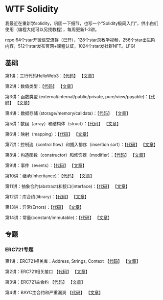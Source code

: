 # WTF Solidity
我最近在重新学solidity，巩固一下细节，也写一个“Solidity极简入门”，供小白们使用（编程大佬可以另找教程），每周更新1-3讲。

repo 64个star开微信交流群（已开），128个star录教学视频，256个star出进阶内容，512个star发布官网+课程认证，1024个star发社群NFT。LFG!

## 基础
第1讲：三行代码HelloWeb3：【[代码](https://github.com/AmazingAng/WTFSolidity/blob/main/01_HelloWeb3.sol)】 【[文章](https://mirror.xyz/ninjak.eth/WfM30QbSWB2_-9t98g05unTmb_2ZXucOAZMPDa7MX48)】

第2讲：数值类型：【[代码](https://github.com/AmazingAng/WTFSolidity/blob/main/02_ValueTypes.sol)】 【[文章](https://mirror.xyz/ninjak.eth/XHZVpWe8_sHBHgg6kkrNH2nAWYmQgoB7fKW8hoXnoyI)】

第3讲：函数类型 (external/internal/public/private, pure/view/payable)：【[代码](https://github.com/AmazingAng/WTFSolidity/blob/main/03_FunctionTypes.sol)】 【[文章](https://mirror.xyz/ninjak.eth/FWI887JBea4VpNiMlJ2ICyJ5aWUREReGo9Bz0X8iEVc)】

第4讲：数据存储 (storage/memory/calldata)：【[代码](https://github.com/AmazingAng/WTFSolidity/blob/main/04_DataStorage.sol)】 【[文章](https://mirror.xyz/ninjak.eth/w5zJWGwElN2ei4tgtuJbTTpKwrGhb-igPY7wTVKRCgY)】

第5讲：数组（array）和结构体（struct）：【[代码](https://github.com/AmazingAng/WTFSolidity/blob/main/05_ArrayAndStruct.sol)】 【[文章](https://mirror.xyz/ninjak.eth/zNxhHPjK8kjx_bSaauDUcEr9rX3hroalEzvYDatshvw)】

第6讲：映射（mapping）：【[代码](https://github.com/AmazingAng/WTFSolidity/blob/main/06_Mapping.sol)】 【[文章](https://mirror.xyz/ninjak.eth/iHYV1C-KUBn8JoJRirhgMmcSNgmpaL4cv4trdOoZJB0)】

第7讲：控制流（control flow）和插入排序（insertion sort）：【[代码](https://github.com/AmazingAng/WTFSolidity/blob/main/07_InsertionSort.sol)】 【[文章](https://mirror.xyz/ninjak.eth/8Q0vr-dyHfiIXS9KnivaQDxpM9cIQTNWoC68TNvCZ9c)】

第8讲：构造函数（constructor）和修饰器（modifier）：【[代码](https://github.com/AmazingAng/WTFSolidity/blob/main/08_Owner.sol)】 【[文章](https://mirror.xyz/ninjak.eth/X8HHTaD8hqkfshhugHHp7ho3EaLjuviya_g1l3MsF_U)】

第9讲：事件（events）：【[代码](https://github.com/AmazingAng/WTFSolidity/blob/main/09_Events.sol)】 【[文章](https://mirror.xyz/ninjak.eth/nGSCuFbPHMo8mL1ErZMUwOZG_OUECzIWEsGhX0a5eOw)】

第10讲：继承(inheritance)：【[代码](https://github.com/AmazingAng/WTFSolidity/blob/main/10_Inheritance.sol)】 【[文章](https://mirror.xyz/ninjak.eth/HTCOqhsxTXs42NNv3wfzNRQMN6qGHGYY9iaTJhhKBb4)】

第11讲：抽象合约(abstract)和接口(interface)：【[代码](https://github.com/AmazingAng/WTFSolidity/blob/main/11_Interface.sol)】 【[文章](https://mirror.xyz/ninjak.eth/KKnoJJfHG69Pg3GQda_B454z_nJ1tesyBd4uOvh1WNM)】

第12讲：库合约(library)：【[代码](https://github.com/AmazingAng/WTFSolidity/blob/main/12_Library.sol)】 【[文章](https://mirror.xyz/ninjak.eth/5nhKjOI40nCT0nCk6iO2TXry3xi09F1Ts4e5lMBlZ1w)】

第13讲：异常(Errors)：【[代码](https://github.com/AmazingAng/WTFSolidity/blob/main/13_Errors.sol)】 【[文章](https://mirror.xyz/ninjak.eth/XhhLu7PV1cAhOp9_m-dk9OoTj7offC7DkYYgsV3e31I)】

第14讲：常量(constant/immutable)：【[代码](https://github.com/AmazingAng/WTFSolidity/blob/main/14_Constant.sol)】 【[文章](https://mirror.xyz/ninjak.eth/p9xMZTxCBLSKBqqP2dlyxHceev1V7Blmo5Wf-OY3R48)】

## 专题
### ERC721专题
第1讲：ERC721相关库：Address, Strings, Context 【[代码](https://github.com/AmazingAng/WTFSolidity/blob/main/ERC721)】 【[文章](https://mirror.xyz/ninjak.eth/PAsIFLAmEoMufZsXlX0NWsVF8DHpHz3OrYlooosy9Ho)】

第2讲：ERC721相关接口 【[代码](https://github.com/AmazingAng/WTFSolidity/blob/main/ERC721)】 【[文章](https://mirror.xyz/ninjak.eth/4mPkMgHViRjx8OM7TAI-M-2oMfRle36ULzqlpC6S7IQ)】

第3讲：ERC721主合约 【[代码](https://github.com/AmazingAng/WTFSolidity/blob/main/ERC721/ERC721.sol)】 【[文章](https://mirror.xyz/ninjak.eth/-evZa3S--yw9vVcXfhn9I3UiNRaqWOTLG0eZFFgbcT0)】

第4讲：BAYC主合约和严重漏洞 【[代码](https://github.com/AmazingAng/WTFSolidity/blob/main/ERC721/BAYC.sol)】 【[文章](https://mirror.xyz/ninjak.eth/_buBOQflWtHDpLbg18Fp8zLe8AmLiPka2y-UhppK_u0)】
